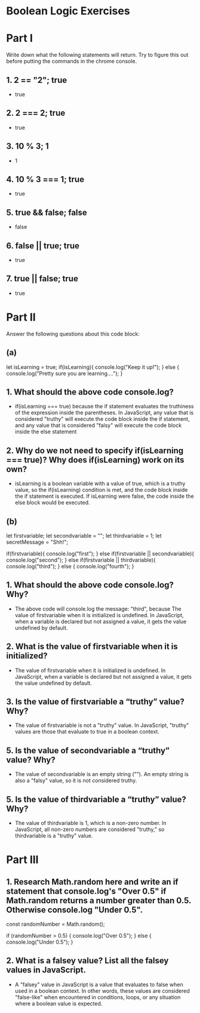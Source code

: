 # Boolean Logic Exercises

# Part I

Write down what the following statements will return. Try to figure this out before putting the commands in the chrome console.

## 1. 2 == "2"; true
- true
## 2. 2 === 2; true
- true
## 3. 10 % 3; 1
- 1
## 4. 10 % 3 === 1; true
- true
## 5. true && false; false
- false
## 6. false || true; true
- true
## 7. true || false; true
- true

# Part II

Answer the following questions about this code block:

## (a)
let isLearning = true;
if(isLearning){
    console.log("Keep it up!");
} else {
    console.log("Pretty sure you are learning....");
}

## 1. What should the above code console.log?
- if(isLearning === true) because the if statement evaluates the truthiness of the expression inside the parentheses. In JavaScript, any value that is considered "truthy" will execute the code block inside the if statement, and any value that is considered "falsy" will execute the code block inside the else statement
## 2. Why do we not need to specify if(isLearning === true)? Why does if(isLearning) work on its own?
- isLearning is a boolean variable with a value of true, which is a truthy value, so the if(isLearning) condition is met, and the code block inside the if statement is executed. If isLearning were false, the code inside the else block would be executed.


## (b)
let firstvariable;
let secondvariable = "";
let thirdvariable = 1;
let secretMessage = "Shh!";

if(firstvariable){
    console.log("first");
} else if(firstvariable || secondvariable){
    console.log("second");
} else if(firstvariable || thirdvariable){
    console.log("third");
} else {
    console.log("fourth");
}


## 1. What should the above code console.log? Why?
- The above code will console.log the message: "third",  because The value of firstvariable when it is initialized is undefined. In JavaScript, when a variable is declared but not assigned a value, it gets the value undefined by default.
## 2. What is the value of firstvariable when it is initialized?
- The value of firstvariable when it is initialized is undefined. In JavaScript, when a variable is declared but not assigned a value, it gets the value undefined by default.
## 3. Is the value of firstvariable a “truthy” value? Why?
- The value of firstvariable is not a "truthy" value.  In JavaScript, "truthy" values are those that evaluate to true in a boolean context. 
## 5. Is the value of secondvariable a “truthy” value? Why?
- The value of secondvariable is an empty string (""). An empty string is also a "falsy" value, so it is not considered truthy.
## 5. Is the value of thirdvariable a “truthy” value? Why?
- The value of thirdvariable is 1, which is a non-zero number. In JavaScript, all non-zero numbers are considered "truthy," so thirdvariable is a "truthy" value.
# Part III
## 1. Research Math.random here and write an if statement that console.log's "Over 0.5" if Math.random returns a number greater than 0.5. Otherwise console.log "Under 0.5".
const randomNumber = Math.random();

if (randomNumber > 0.5) {
  console.log("Over 0.5");
} else {
  console.log("Under 0.5");
}
## 2. What is a falsey value? List all the falsey values in JavaScript.
- A "falsey" value in JavaScript is a value that evaluates to false when used in a boolean context. In other words, these values are considered "false-like" when encountered in conditions, loops, or any situation where a boolean value is expected.